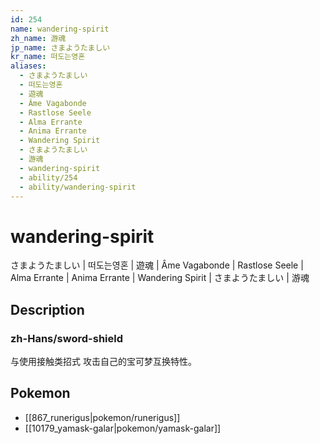 ```yaml
---
id: 254
name: wandering-spirit
zh_name: 游魂
jp_name: さまようたましい
kr_name: 떠도는영혼
aliases:
  - さまようたましい
  - 떠도는영혼
  - 遊魂
  - Âme Vagabonde
  - Rastlose Seele
  - Alma Errante
  - Anima Errante
  - Wandering Spirit
  - さまようたましい
  - 游魂
  - wandering-spirit
  - ability/254
  - ability/wandering-spirit
---
```

# wandering-spirit

さまようたましい | 떠도는영혼 | 遊魂 | Âme Vagabonde | Rastlose Seele | Alma Errante | Anima Errante | Wandering Spirit | さまようたましい | 游魂

## Description

### zh-Hans/sword-shield

与使用接触类招式
攻击自己的宝可梦互换特性。

## Pokemon

- [[867_runerigus|pokemon/runerigus]]
- [[10179_yamask-galar|pokemon/yamask-galar]]

